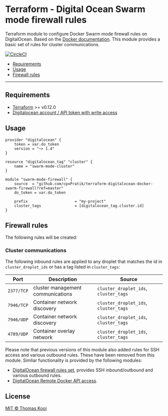 # Terraform - Digital Ocean Swarm mode firewall rules

Terraform module to configure Docker Swarm mode firewall rules on DigitalOcean. Based on the [Docker documentation](https://docs.docker.com/engine/swarm/swarm-tutorial/#open-protocols-and-ports-between-the-hosts). This module provides a basic set of rules for cluster communications.

[![CircleCI](https://circleci.com/gh/cpxPratik/terraform-digitalocean-docker-swarm-firewall/tree/master.svg?style=svg)](https://circleci.com/gh/cpxPratik/terraform-digitalocean-docker-swarm-firewall/tree/master)

- [Requirements](#requirements)
- [Usage](#usage)
- [Firewall rules](#firewall-rules)

---

## Requirements

- [Terraform](https://www.terraform.io/) >= v0.12.0
- [Digitalocean account / API token with write access](https://www.digitalocean.com/docs/api/create-personal-access-token/)

## Usage

```hcl
provider "digitalocean" {
    token = var.do_token
    version = "~> 1.4"
}

resource "digitalocean_tag" "cluster" {
    name = "swarm-mode-cluster"
}

module "swarm-mode-firewall" {
    source  = "github.com/cpxPratik/terraform-digitalocean-docker-swarm-firewall?ref=master"
    do_token = var.do_token

    prefix                     = "my-project"
    cluster_tags               = [digitalocean_tag.cluster.id]
}
```

## Firewall rules

The following rules will be created:

### Cluster communications

The following inbound rules are applied to any droplet that matches the id in `cluster_droplet_ids` or has a tag listed in `cluster_tags`:

Port       | Description                       | Source
---------- | --------------------------------- | -------
`2377/TCP` | cluster management communications | `cluster_droplet_ids`, `cluster_tags`
`7946/TCP` | Container network discovery       | `cluster_droplet_ids`, `cluster_tags`
`7946/UDP` | Container network discovery       | `cluster_droplet_ids`, `cluster_tags`
`4789/UDP` | Container overlay network         | `cluster_droplet_ids`, `cluster_tags`

Please note that previous versions of this module also added rules for SSH access and various outbound rules. These have been removed from this module. Simliar functionality is provided by the following modules:

- [DigitalOcean firewall rules set](https://github.com/cpxPratik/terraform-digitalocean-firewall-rules), provides SSH inbound/outbound and various outbound rules.
- [DigitalOcean Remote Docker API access](https://github.com/thojkooi/terraform-digitalocean-firewall-docker-api).

## License

[MIT © Thomas Kooi](LICENSE)

